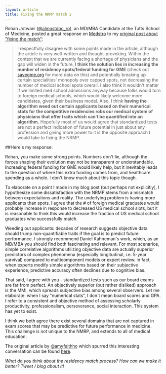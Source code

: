 ```yaml
---
layout: article
title: Fixing the NRMP match 2
---
```


Rohan Jotwani (<a href="https://twitter.com/almostdoc_ro" target="_blank">@almostdoc_ro</a>), an MD/MBA Candidate at the Tufts School of Medicine, posted a great response on [Medstro](https://medstro.com/posts/808) to my [original post about "fixing the match"](http://erikreinertsen.github.io/2014/05/fixingthematch.html):

>I respectfully disagree with some points made in the article, although the article is very well-written and thought-provoking. Within the context that we are currently facing a shortage of physicians and the gap will widen in the future, **I think the solution lies in increasing the number of residency spots/federal funding for GME** (check out [savegme.org](savegme.org) for more data on this) and potentially breaking up certain specialities' monopoly over capped spots, not decreasing the number of medical school spots overall. I also think it wouldn't matter if we limited med school admissions anyway because folks would turn to foreign medical schools, which would likely welcome more candidates, given their business model. Also, I think **having the algorithm weed out certain applicants based on their numerical stats for the competitive residencies robs our medical system of physicians that offer traits which can't be quantified into an algorithm.** Hopefully most of us would agree that standardized tests are not a perfect indication of future potential in just about any profession and giving more power to it is the opposite approach I would take to fixing the NRMP.

##Here's my response:

Rohan, you make some strong points. Numbers don't lie, although the forces shaping their evolution may not be transparent or understandable. Increasing federal funding for GME would likely help, but it inevitably leads to the question of where this extra funding comes from, and healthcare spending as a whole. I don't know much about this topic though.

To elaborate on a point I made in my blog post (but perhaps not explicitly), I hypothesize some dissatisfaction with the NRMP stems from a mismatch between expectations and reality. The underlying problem is having more applicants than spots. I agree that the # of foreign medical graduates would probably increase in response to decreased US medical school slots, but it is reasonable to think this would increase the fraction of US medical school graduates who successfully match.

Weeding out applicants: decades of research suggests objective data should trump non-quantifiable traits if the goal is to predict future performance. I strongly recommend Daniel Kahneman's work, which, as an MD/MBA you should find both fascinating and relevant. For most scenarios, simple correlative algorithms utilizing objective data are actually superior predictors of complex phenomena (especially longitudinal, i.e. 5-year survival) compared to multicomponent models or expert review. In fact, when experts modify simple algorithms based on their subjective experience, predictive accuracy often declines due to cognitive bias.

That said, I agree with you - standardized tests such as our board exams are far from perfect. An objectively superior (but rather disliked) approach is the MMI, which spreads subjective bias among several observers. Let me elaborate: when I say "numerical stats", I don't mean board scores and GPA. I refer to a consistent and objective method of assessing scholarly productivity, professionalism, perseverance, social interaction. This system has yet to exist.

I think we both agree there exist several domains that are not captured in exam scores that may be predictive for future performance in medicine. This challenge is not unique to the NMRP, and extends to all of medical education.

The original article by <a href="https://twitter.com/amyfaithho" target="_blank">@amyfaithho</a> which spurred this interesting conversation can be found [here](http://www.forbes.com/sites/theapothecary/2014/04/15/how-a-nobel-economist-ruined-the-residency-matching-system-for-newly-minted-m-d-s/).

*What do you think about the residency match process? How can we make it better? Tweet / blog about it!*
